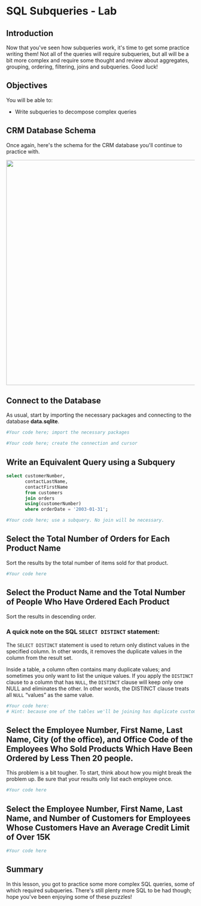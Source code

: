 
# SQL Subqueries - Lab

## Introduction

Now that you've seen how subqueries work, it's time to get some practice writing them! Not all of the queries will require subqueries, but all will be a bit more complex and require some thought and review about aggregates, grouping, ordering, filtering, joins and subqueries. Good luck!  

## Objectives

You will be able to:

* Write subqueries to decompose complex queries

## CRM Database Schema

Once again, here's the schema for the CRM database you'll continue to practice with.

<img src="images/Database-Schema.png" width="600">

## Connect to the Database

As usual, start by importing the necessary packages and connecting to the database **data.sqlite**.


```python
#Your code here; import the necessary packages
```


```python
#Your code here; create the connection and cursor
```

## Write an Equivalent Query using a Subquery

```SQL
select customerNumber,
       contactLastName,
       contactFirstName
       from customers
       join orders 
       using(customerNumber)
       where orderDate = '2003-01-31';
```


```python
#Your code here; use a subquery. No join will be necessary.
```

## Select the Total Number of Orders for Each Product Name

Sort the results by the total number of items sold for that product.


```python
#Your code here
```

## Select the Product Name and the  Total Number of People Who Have Ordered Each Product

Sort the results in descending order.

### A quick note on the SQL  `SELECT DISTINCT` statement:

The `SELECT DISTINCT` statement is used to return only distinct values in the specified column. In other words, it removes the duplicate values in the column from the result set.

Inside a table, a column often contains many duplicate values; and sometimes you only want to list the unique values. If you apply the `DISTINCT` clause to a column that has `NULL`, the `DISTINCT` clause will keep only one NULL and eliminates the other. In other words, the DISTINCT clause treats all `NULL` “values” as the same value.


```python
#Your code here:
# Hint: because one of the tables we'll be joining has duplicate customer numbers, you should use DISTINCT
```

## Select the Employee Number, First Name, Last Name, City (of the office), and Office Code of the Employees Who Sold Products Which Have Been Ordered by Less Then 20 people.

This problem is a bit tougher. To start, think about how you might break the problem up. Be sure that your results only list each employee once.


```python
#Your code here
```

## Select the Employee Number, First Name, Last Name, and Number of Customers for Employees Whose Customers Have an Average Credit Limit of Over 15K


```python
#Your code here
```

## Summary

In this lesson, you got to practice some more complex SQL queries, some of which required subqueries. There's still plenty more SQL to be had though; hope you've been enjoying some of these puzzles!
